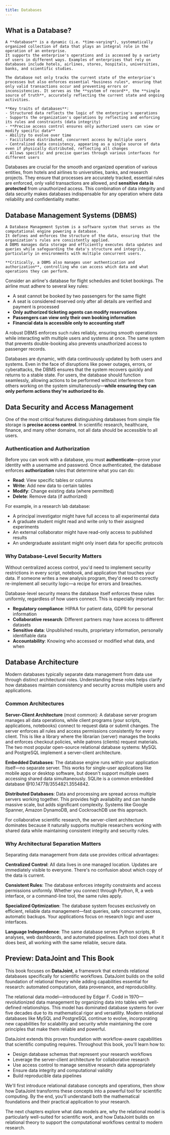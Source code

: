 ```yaml
---
title: Databases
---
```


## What is a Database?

```{card} Database
A **database** is a dynamic (i.e. *time-varying*), systematically organized collection of data that plays an integral role in the operation of an enterprise.
It supports the enterprise's operations and is accessed by a variety of users in different ways. Examples of enterprises that rely on databases include hotels, airlines, stores, hospitals, universities, banks, and scientific studies.

The database not only tracks the current state of the enterprise's processes but also enforces essential *business rules*, ensuring that only valid transactions occur and preventing errors or inconsistencies. It serves as the **system of record**, the **single source of truth**, accurately reflecting the current state and ongoing activities.

**Key traits of databases**:
- Structured data reflects the logic of the enterprise's operations
- Supports the organization's operations by reflecting and enforcing its rules and constraints (data integrity)
- **Precise access control ensures only authorized users can view or modify specific data**
- Ability to evolve over time
- Facilitates distributed, concurrent access by multiple users
- Centralized data consistency, appearing as a single source of data even if physically distributed, reflecting all changes
- Allows specific and precise queries through various interfaces for different users
```

Databases are crucial for the smooth and organized operation of various entities, from hotels and airlines to universities, banks, and research projects. They ensure that processes are accurately tracked, essential rules are enforced, only valid transactions are allowed, and **sensitive data is protected** from unauthorized access. This combination of data integrity and data security makes databases indispensable for any operation where data reliability and confidentiality matter.

## Database Management Systems (DBMS)

```{card} Database Management System
A Database Management System is a software system that serves as the computational engine powering a database.
It defines and enforces the structure of the data, ensuring that the organization's rules are consistently applied.
A DBMS manages data storage and efficiently executes data updates and queries while safeguarding the data's structure and integrity, particularly in environments with multiple concurrent users.

**Critically, a DBMS also manages user authentication and authorization**, controlling who can access which data and what operations they can perform.
```

Consider an airline's database for flight schedules and ticket bookings. The airline must adhere to several key rules:

* A seat cannot be booked by two passengers for the same flight
* A seat is considered reserved only after all details are verified and payment is processed
* **Only authorized ticketing agents can modify reservations**
* **Passengers can view only their own booking information**
* **Financial data is accessible only to accounting staff**

A robust DBMS enforces such rules reliably, ensuring smooth operations while interacting with multiple users and systems at once. The same system that prevents double-booking also prevents unauthorized access to passenger records.

Databases are dynamic, with data continuously updated by both users and systems. Even in the face of disruptions like power outages, errors, or cyberattacks, the DBMS ensures that the system recovers quickly and returns to a stable state. For users, the database should function seamlessly, allowing actions to be performed without interference from others working on the system simultaneously—**while ensuring they can only perform actions they're authorized to do**.

## Data Security and Access Management

One of the most critical features distinguishing databases from simple file storage is **precise access control**. In scientific research, healthcare, finance, and many other domains, not all data should be accessible to all users.

### Authentication and Authorization

Before you can work with a database, you must **authenticate**—prove your identity with a username and password. Once authenticated, the database enforces **authorization** rules that determine what you can do:

- **Read**: View specific tables or columns
- **Write**: Add new data to certain tables  
- **Modify**: Change existing data (where permitted)
- **Delete**: Remove data (if authorized)

For example, in a research lab database:
- A principal investigator might have full access to all experimental data
- A graduate student might read and write only to their assigned experiments
- An external collaborator might have read-only access to published results
- An undergraduate assistant might only insert data for specific protocols

### Why Database-Level Security Matters

Without centralized access control, you'd need to implement security restrictions in every script, notebook, and application that touches your data. If someone writes a new analysis program, they'd need to correctly re-implement all security logic—a recipe for errors and breaches.

Database-level security means the database itself enforces these rules uniformly, regardless of how users connect. This is especially important for:

- **Regulatory compliance**: HIPAA for patient data, GDPR for personal information
- **Collaborative research**: Different partners may have access to different datasets  
- **Sensitive data**: Unpublished results, proprietary information, personally identifiable data
- **Accountability**: Knowing who accessed or modified what data, and when

## Database Architecture

Modern databases typically separate data management from data use through distinct architectural roles. Understanding these roles helps clarify how databases maintain consistency and security across multiple users and applications.

### Common Architectures

**Server-Client Architecture** (most common): A database server program manages all data operations, while client programs (your scripts, applications, notebooks) connect to request data or submit changes. The server enforces all rules and access permissions consistently for every client. This is like a library where the librarian (server) manages the books and enforces checkout policies, while patrons (clients) request materials.
The two most popular open-source relational database systems: MySQL and PostgreSQL implement a server-client architecture.

**Embedded Databases**: The database engine runs within your application itself—no separate server. This works for single-user applications like mobile apps or desktop software, but doesn't support multiple users accessing shared data simultaneously.
SQLite is a common embedded database @10.14778/3554821.3554842.

**Distributed Databases**: Data and processing are spread across multiple servers working together. This provides high availability and can handle massive scale, but adds significant complexity. Systems like Google Spanner, Amazon DynamoDB, and CockroachDB use this approach.

For collaborative scientific research, the server-client architecture dominates because it naturally supports multiple researchers working with shared data while maintaining consistent integrity and security rules.

### Why Architectural Separation Matters

Separating data management from data use provides critical advantages:

**Centralized Control**: All data lives in one managed location. Updates are immediately visible to everyone. There's no confusion about which copy of the data is current.

**Consistent Rules**: The database enforces integrity constraints and access permissions uniformly. Whether you connect through Python, R, a web interface, or a command-line tool, the same rules apply.

**Specialized Optimization**: The database system focuses exclusively on efficient, reliable data management—fast queries, safe concurrent access, automatic backups. Your applications focus on research logic and user interfaces.

**Language Independence**: The same database serves Python scripts, R analyses, web dashboards, and automated pipelines. Each tool does what it does best, all working with the same reliable, secure data.

## Preview: DataJoint and This Book

This book focuses on **DataJoint**, a framework that extends relational databases specifically for scientific workflows. DataJoint builds on the solid foundation of relational theory while adding capabilities essential for research: automated computation, data provenance, and reproducibility.

The relational data model—introduced by Edgar F. Codd in 1970—revolutionized data management by organizing data into tables with well-defined relationships. This model has dominated database systems for over five decades due to its mathematical rigor and versatility. Modern relational databases like MySQL and PostgreSQL continue to evolve, incorporating new capabilities for scalability and security while maintaining the core principles that make them reliable and powerful.

DataJoint extends this proven foundation with workflow-aware capabilities that scientific computing requires. Throughout this book, you'll learn how to:
- Design database schemas that represent your research workflows
- Leverage the server-client architecture for collaborative research
- Use access control to manage sensitive research data appropriately
- Ensure data integrity and computational validity
- Build reproducible data pipelines

We'll first introduce relational database concepts and operations, then show how DataJoint transforms these concepts into a powerful tool for scientific computing. By the end, you'll understand both the mathematical foundations and their practical application to your research.

The next chapters explore what data models are, why the relational model is particularly well-suited for scientific work, and how DataJoint builds on relational theory to support the computational workflows central to modern research.
